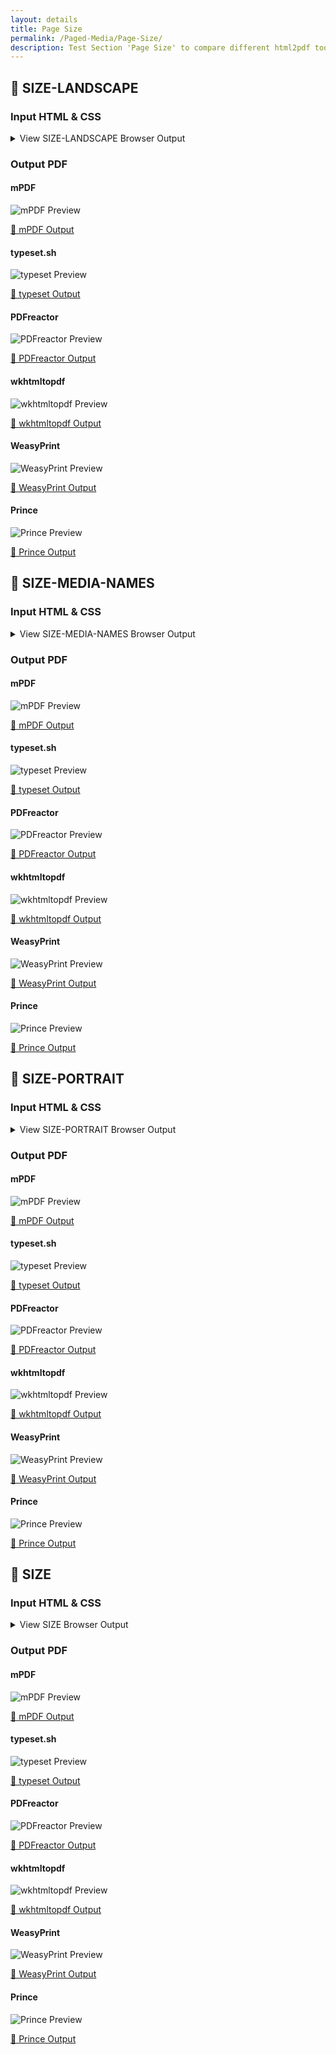 ```yaml
---
layout: details
title: Page Size
permalink: /Paged-Media/Page-Size/
description: Test Section 'Page Size' to compare different html2pdf tools.
---
```




## 🔬 SIZE-LANDSCAPE

### Input HTML & CSS

<details>
    <summary>
        View SIZE-LANDSCAPE Browser Output
    </summary>
    <img src="/{{ page.path }}/../browser_screenshot__html_Paged_Media_Page_Size_size-landscape.html.pdf.png" />
    <p>
        <a href="https://raw.githubusercontent.com/azettl/compare.html2pdf.tools/master//html/Paged%20Media/Page%20Size/size-landscape.html" target="_blank" rel="noopener">📄 Get Input HTML on GitHub</a>
    </p>
</details>

### Output PDF

<div class="details-boxes">
    <div>
        <h4>mPDF</h4>
        <img src="/{{ page.path }}/../mpdf__html_Paged_Media_Page_Size_size-landscape.html.png" alt="mPDF Preview" />
        <p>
            <a href="/{{ page.path }}/../mpdf__html_Paged_Media_Page_Size_size-landscape.html.pdf" target="_blank">📕 mPDF Output</a>
        </p>
    </div>
    <div>
        <h4>typeset.sh</h4>
        <img src="/{{ page.path }}/../typeset__html_Paged_Media_Page_Size_size-landscape.html.png" alt="typeset Preview" />
        <p>
            <a href="/{{ page.path }}/../typeset__html_Paged_Media_Page_Size_size-landscape.html.pdf" target="_blank">📕 typeset Output</a>
        </p>
    </div>
    <div>
        <h4>PDFreactor</h4>
        <img src="/{{ page.path }}/../pdfreactor__html_Paged_Media_Page_Size_size-landscape.html.png" alt="PDFreactor Preview" />
        <p>
            <a href="/{{ page.path }}/../pdfreactor__html_Paged_Media_Page_Size_size-landscape.html.pdf" target="_blank">📕 PDFreactor Output</a>
        </p>
    </div>
    <div>
        <h4>wkhtmltopdf</h4>
        <img src="/{{ page.path }}/../wkhtmltopdf__html_Paged_Media_Page_Size_size-landscape.html.png" alt="wkhtmltopdf Preview" />
        <p>
            <a href="/{{ page.path }}/../wkhtmltopdf__html_Paged_Media_Page_Size_size-landscape.html.pdf" target="_blank">📕 wkhtmltopdf Output</a>
        </p>
    </div>
    <div>
        <h4>WeasyPrint</h4>
        <img src="/{{ page.path }}/../weasyprint__html_Paged_Media_Page_Size_size-landscape.html.png" alt="WeasyPrint Preview" />
        <p>
            <a href="/{{ page.path }}/../weasyprint__html_Paged_Media_Page_Size_size-landscape.html.pdf" target="_blank">📕 WeasyPrint Output</a>
        </p>
    </div>
    <div>
        <h4>Prince</h4>
        <img src="/{{ page.path }}/../princexml__html_Paged_Media_Page_Size_size-landscape.html.png" alt="Prince Preview" />
        <p>
            <a href="/{{ page.path }}/../princexml__html_Paged_Media_Page_Size_size-landscape.html.pdf" target="_blank">📕 Prince Output</a>
        </p>
    </div>
</div>

## 🔬 SIZE-MEDIA-NAMES

### Input HTML & CSS

<details>
    <summary>
        View SIZE-MEDIA-NAMES Browser Output
    </summary>
    <img src="/{{ page.path }}/../browser_screenshot__html_Paged_Media_Page_Size_size-media-names.html.pdf.png" />
    <p>
        <a href="https://raw.githubusercontent.com/azettl/compare.html2pdf.tools/master//html/Paged%20Media/Page%20Size/size-media-names.html" target="_blank" rel="noopener">📄 Get Input HTML on GitHub</a>
    </p>
</details>

### Output PDF

<div class="details-boxes">
    <div>
        <h4>mPDF</h4>
        <img src="/{{ page.path }}/../mpdf__html_Paged_Media_Page_Size_size-media-names.html.png" alt="mPDF Preview" />
        <p>
            <a href="/{{ page.path }}/../mpdf__html_Paged_Media_Page_Size_size-media-names.html.pdf" target="_blank">📕 mPDF Output</a>
        </p>
    </div>
    <div>
        <h4>typeset.sh</h4>
        <img src="/{{ page.path }}/../typeset__html_Paged_Media_Page_Size_size-media-names.html.png" alt="typeset Preview" />
        <p>
            <a href="/{{ page.path }}/../typeset__html_Paged_Media_Page_Size_size-media-names.html.pdf" target="_blank">📕 typeset Output</a>
        </p>
    </div>
    <div>
        <h4>PDFreactor</h4>
        <img src="/{{ page.path }}/../pdfreactor__html_Paged_Media_Page_Size_size-media-names.html.png" alt="PDFreactor Preview" />
        <p>
            <a href="/{{ page.path }}/../pdfreactor__html_Paged_Media_Page_Size_size-media-names.html.pdf" target="_blank">📕 PDFreactor Output</a>
        </p>
    </div>
    <div>
        <h4>wkhtmltopdf</h4>
        <img src="/{{ page.path }}/../wkhtmltopdf__html_Paged_Media_Page_Size_size-media-names.html.png" alt="wkhtmltopdf Preview" />
        <p>
            <a href="/{{ page.path }}/../wkhtmltopdf__html_Paged_Media_Page_Size_size-media-names.html.pdf" target="_blank">📕 wkhtmltopdf Output</a>
        </p>
    </div>
    <div>
        <h4>WeasyPrint</h4>
        <img src="/{{ page.path }}/../weasyprint__html_Paged_Media_Page_Size_size-media-names.html.png" alt="WeasyPrint Preview" />
        <p>
            <a href="/{{ page.path }}/../weasyprint__html_Paged_Media_Page_Size_size-media-names.html.pdf" target="_blank">📕 WeasyPrint Output</a>
        </p>
    </div>
    <div>
        <h4>Prince</h4>
        <img src="/{{ page.path }}/../princexml__html_Paged_Media_Page_Size_size-media-names.html.png" alt="Prince Preview" />
        <p>
            <a href="/{{ page.path }}/../princexml__html_Paged_Media_Page_Size_size-media-names.html.pdf" target="_blank">📕 Prince Output</a>
        </p>
    </div>
</div>

## 🔬 SIZE-PORTRAIT

### Input HTML & CSS

<details>
    <summary>
        View SIZE-PORTRAIT Browser Output
    </summary>
    <img src="/{{ page.path }}/../browser_screenshot__html_Paged_Media_Page_Size_size-portrait.html.pdf.png" />
    <p>
        <a href="https://raw.githubusercontent.com/azettl/compare.html2pdf.tools/master//html/Paged%20Media/Page%20Size/size-portrait.html" target="_blank" rel="noopener">📄 Get Input HTML on GitHub</a>
    </p>
</details>

### Output PDF

<div class="details-boxes">
    <div>
        <h4>mPDF</h4>
        <img src="/{{ page.path }}/../mpdf__html_Paged_Media_Page_Size_size-portrait.html.png" alt="mPDF Preview" />
        <p>
            <a href="/{{ page.path }}/../mpdf__html_Paged_Media_Page_Size_size-portrait.html.pdf" target="_blank">📕 mPDF Output</a>
        </p>
    </div>
    <div>
        <h4>typeset.sh</h4>
        <img src="/{{ page.path }}/../typeset__html_Paged_Media_Page_Size_size-portrait.html.png" alt="typeset Preview" />
        <p>
            <a href="/{{ page.path }}/../typeset__html_Paged_Media_Page_Size_size-portrait.html.pdf" target="_blank">📕 typeset Output</a>
        </p>
    </div>
    <div>
        <h4>PDFreactor</h4>
        <img src="/{{ page.path }}/../pdfreactor__html_Paged_Media_Page_Size_size-portrait.html.png" alt="PDFreactor Preview" />
        <p>
            <a href="/{{ page.path }}/../pdfreactor__html_Paged_Media_Page_Size_size-portrait.html.pdf" target="_blank">📕 PDFreactor Output</a>
        </p>
    </div>
    <div>
        <h4>wkhtmltopdf</h4>
        <img src="/{{ page.path }}/../wkhtmltopdf__html_Paged_Media_Page_Size_size-portrait.html.png" alt="wkhtmltopdf Preview" />
        <p>
            <a href="/{{ page.path }}/../wkhtmltopdf__html_Paged_Media_Page_Size_size-portrait.html.pdf" target="_blank">📕 wkhtmltopdf Output</a>
        </p>
    </div>
    <div>
        <h4>WeasyPrint</h4>
        <img src="/{{ page.path }}/../weasyprint__html_Paged_Media_Page_Size_size-portrait.html.png" alt="WeasyPrint Preview" />
        <p>
            <a href="/{{ page.path }}/../weasyprint__html_Paged_Media_Page_Size_size-portrait.html.pdf" target="_blank">📕 WeasyPrint Output</a>
        </p>
    </div>
    <div>
        <h4>Prince</h4>
        <img src="/{{ page.path }}/../princexml__html_Paged_Media_Page_Size_size-portrait.html.png" alt="Prince Preview" />
        <p>
            <a href="/{{ page.path }}/../princexml__html_Paged_Media_Page_Size_size-portrait.html.pdf" target="_blank">📕 Prince Output</a>
        </p>
    </div>
</div>

## 🔬 SIZE

### Input HTML & CSS

<details>
    <summary>
        View SIZE Browser Output
    </summary>
    <img src="/{{ page.path }}/../browser_screenshot__html_Paged_Media_Page_Size_size.html.pdf.png" />
    <p>
        <a href="https://raw.githubusercontent.com/azettl/compare.html2pdf.tools/master//html/Paged%20Media/Page%20Size/size.html" target="_blank" rel="noopener">📄 Get Input HTML on GitHub</a>
    </p>
</details>

### Output PDF

<div class="details-boxes">
    <div>
        <h4>mPDF</h4>
        <img src="/{{ page.path }}/../mpdf__html_Paged_Media_Page_Size_size.html.png" alt="mPDF Preview" />
        <p>
            <a href="/{{ page.path }}/../mpdf__html_Paged_Media_Page_Size_size.html.pdf" target="_blank">📕 mPDF Output</a>
        </p>
    </div>
    <div>
        <h4>typeset.sh</h4>
        <img src="/{{ page.path }}/../typeset__html_Paged_Media_Page_Size_size.html.png" alt="typeset Preview" />
        <p>
            <a href="/{{ page.path }}/../typeset__html_Paged_Media_Page_Size_size.html.pdf" target="_blank">📕 typeset Output</a>
        </p>
    </div>
    <div>
        <h4>PDFreactor</h4>
        <img src="/{{ page.path }}/../pdfreactor__html_Paged_Media_Page_Size_size.html.png" alt="PDFreactor Preview" />
        <p>
            <a href="/{{ page.path }}/../pdfreactor__html_Paged_Media_Page_Size_size.html.pdf" target="_blank">📕 PDFreactor Output</a>
        </p>
    </div>
    <div>
        <h4>wkhtmltopdf</h4>
        <img src="/{{ page.path }}/../wkhtmltopdf__html_Paged_Media_Page_Size_size.html.png" alt="wkhtmltopdf Preview" />
        <p>
            <a href="/{{ page.path }}/../wkhtmltopdf__html_Paged_Media_Page_Size_size.html.pdf" target="_blank">📕 wkhtmltopdf Output</a>
        </p>
    </div>
    <div>
        <h4>WeasyPrint</h4>
        <img src="/{{ page.path }}/../weasyprint__html_Paged_Media_Page_Size_size.html.png" alt="WeasyPrint Preview" />
        <p>
            <a href="/{{ page.path }}/../weasyprint__html_Paged_Media_Page_Size_size.html.pdf" target="_blank">📕 WeasyPrint Output</a>
        </p>
    </div>
    <div>
        <h4>Prince</h4>
        <img src="/{{ page.path }}/../princexml__html_Paged_Media_Page_Size_size.html.png" alt="Prince Preview" />
        <p>
            <a href="/{{ page.path }}/../princexml__html_Paged_Media_Page_Size_size.html.pdf" target="_blank">📕 Prince Output</a>
        </p>
    </div>
</div>


